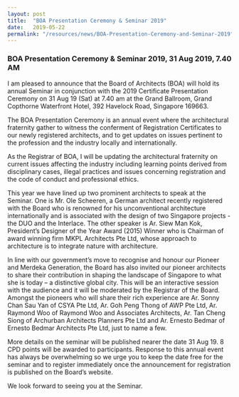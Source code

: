 ```yaml
---
layout: post
title:  "BOA Presentation Ceremony & Seminar 2019"
date:   2019-05-22
permalink: "/resources/news/BOA-Presentation-Ceremony-and-Seminar-2019"
---
```

### **BOA Presentation Ceremony & Seminar 2019, 31 Aug 2019, 7.40 AM**

I am pleased to announce that the Board of Architects (BOA) will hold its annual Seminar in conjunction with the 2019 Certificate Presentation Ceremony on 31 Aug 19 (Sat) at 7.40 am at the Grand Ballroom, Grand Copthorne Waterfront Hotel, 392 Havelock Road, Singapore 169663.

The BOA Presentation Ceremony is an annual event where the architectural fraternity gather to witness the conferment of Registration Certificates to our newly registered architects, and to get updates on issues pertinent to the profession and the industry locally and internationally.  

As the Registrar of BOA, I will be updating the architectural fraternity on current issues affecting the industry including  learning points derived from disciplinary cases, illegal practices and issues concerning registration and the code of conduct and professional ethics.

This year we have lined up two prominent architects to speak at the Seminar. One is Mr. Ole Scheeren, a German architect recently registered with the Board who is renowned for his unconventional architecture internationally and is associated with the design of two Singapore projects - the DUO and the Interlace.  The other speaker is Ar. Siew Man Kok, President’s Designer of the Year Award (2015) Winner who is Chairman of award winning firm MKPL Architects Pte Ltd, whose approach to architecture is to integrate nature with architecture.  

In line with our government’s move to recognise and honour our Pioneer and Merdeka Generation, the Board has also invited our pioneer architects to share their contribution in shaping the landscape of Singapore to what she is today – a distinctive global city. This will be an interactive session with the audience and it will be moderated by the Registrar of the Board.  Amongst the pioneers who will share their rich experience are Ar. Sonny Chan Sau Yan of CSYA Pte Ltd, Ar. Goh Peng Thong of AWP Pte Ltd, Ar. Raymond Woo of Raymond Woo and Associates Architects, Ar. Tan Cheng Siong of Archurban Architects Planners Pte Ltd and Ar. Ernesto Bedmar of Ernesto Bedmar Architects Pte Ltd, just to name a few.

More details on the seminar will be published nearer the date 31 Aug 19. 8 CPD points will be awarded to participants.  Response to this annual event has always be overwhelming so we urge you to keep the date free for the seminar and to register immediately once the  announcement for registration is published on the Board’s website.

We look forward to seeing you at the Seminar. 


